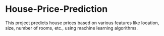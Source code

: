 # House-Price-Prediction
This project predicts house prices based on various features like location, size, number of rooms, etc., using machine learning algorithms.
